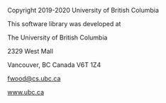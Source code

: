 Copyright 2019-2020 University of British Columbia

This software library was developed at

The University of British Columbia

2329 West Mall

Vancouver, BC Canada V6T 1Z4

fwood@cs.ubc.ca

www.ubc.ca
